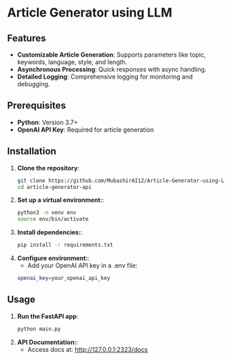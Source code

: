 # Article Generator using LLM

## Features
- **Customizable Article Generation**: Supports parameters like topic, keywords, language, style, and length.
- **Asynchronous Processing**: Quick responses with async handling.
- **Detailed Logging**: Comprehensive logging for monitoring and debugging.

## Prerequisites
- **Python**: Version 3.7+
- **OpenAI API Key**: Required for article generation

## Installation

1. **Clone the repository**:
   ```bash
   git clone https://github.com/MubashirAI12/Article-Generator-using-LLM.git
   cd article-generator-api


2. **Set up a virtual environment:**:
   ```bash
   python3 -m venv env
   source env/bin/activate

3. **Install dependencies:**:
   ```bash
   pip install -r requirements.txt

4. **Configure environment:**:
   - Add your OpenAI API key in a .env file:
   ```bash
   openai_key=your_openai_api_key


## Usage
1. **Run the FastAPI app**:
   ```bash
   python main.py


2. **API Documentation:**:
   - Access docs at: http://127.0.0.1:2323/docs

